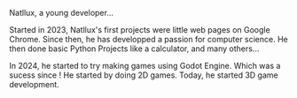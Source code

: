 Natllux, a young developer...

Started in 2023, Natllux's first projects were little web pages on Google Chrome. Since then, he has developped a passion for computer science.
He then done basic Python Projects like a calculator, and many others...

In 2024, he started to try making games using Godot Engine. Which was a sucess since ! He started by doing 2D games. Today, he started 3D game development.
